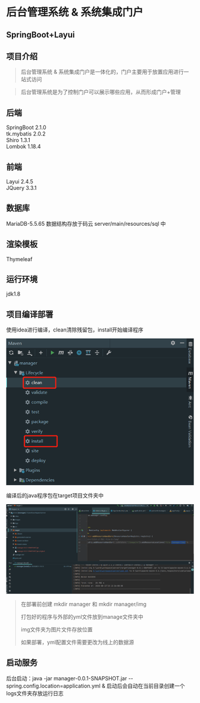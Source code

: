 # 后台管理系统 & 系统集成门户
## SpringBoot+Layui
## 项目介绍
> 后台管理系统 & 系统集成门户是一体化的，门户主要用于放置应用进行一站式访问

> 后台管理系统是为了控制门户可以展示哪些应用，从而形成门户+管理

## 后端
SpringBoot  2.1.0  
tk.mybatis  2.0.2  
Shiro  1.3.1  
Lombok 1.18.4  

## 前端
Layui  2.4.5  
JQuery  3.3.1

## 数据库
MariaDB-5.5.65
数据结构存放于码云 server/main/resources/sql 中 

## 渲染模板
Thymeleaf

## 运行环境
jdk1.8

## 项目编译部署
使用idea进行编译，clean清除残留包，install开始编译程序

![](images/img1.png)

编译后的java程序包在target项目文件夹中

![](images/img2.png)



> 在部署前创建 mkdir manager 和 mkdir manager/img
> 
> 打包好的程序与外部的yml文件放到manage文件夹中
> 
> img文件夹为图片文件存放位置
> 
> 如果部署，yml配置文件需要更改为线上的数据源

## 启动服务
后台启动：java -jar manager-0.0.1-SNAPSHOT.jar --spring.config.location=application.yml &
启动后会自动在当前目录创建一个logs文件夹存放运行日志
